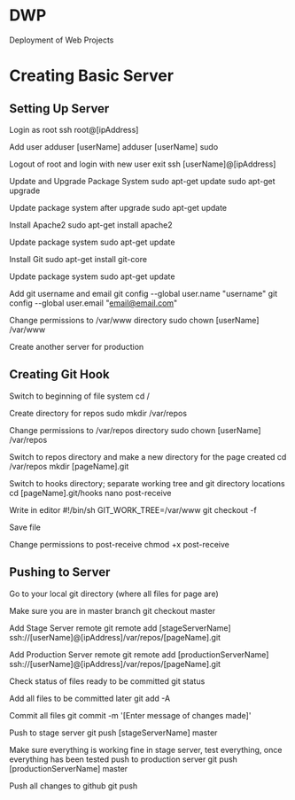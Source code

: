 DWP
===
Deployment of Web Projects

# Creating Basic Server


## Setting Up Server
Login as root
	ssh root@[ipAddress]

Add user
	adduser [userName]
	adduser [userName] sudo

Logout of root and login with new user
	exit
	ssh [userName]@[ipAddress]

Update and Upgrade Package System
	sudo apt-get update
	sudo apt-get upgrade

Update package system after upgrade
	sudo apt-get update

Install Apache2
	sudo apt-get install apache2

Update package system
	sudo apt-get update

Install Git
	sudo apt-get install git-core

Update package system
	sudo apt-get update

Add git username and email
	git config --global user.name "username"
	git config --global user.email "email@email.com"

Change permissions to /var/www directory
	sudo chown [userName] /var/www

Create another server for production


## Creating Git Hook
Switch to beginning of file system
	cd /

Create directory for repos
	sudo mkdir /var/repos

Change permissions to /var/repos directory
	sudo chown [userName] /var/repos

Switch to repos directory and make a new directory for the page created
	cd /var/repos
	mkdir [pageName].git

Switch to hooks directory; separate working tree and git directory locations
	cd [pageName].git/hooks
	nano post-receive

Write in editor
	#!/bin/sh
	GIT_WORK_TREE=/var/www git checkout -f

Save file

Change permissions to post-receive
	chmod +x post-receive


## Pushing to Server
Go to your local git directory (where all files for page are)

Make sure you are in master branch
	git checkout master

Add Stage Server remote
	git remote add [stageServerName] ssh://[userName]@[ipAddress]/var/repos/[pageName].git

Add Production Server remote
	git remote add [productionServerName] ssh://[userName]@[ipAddress]/var/repos/[pageName].git

Check status of files ready to be committed
	git status

Add all files to be committed later
	git add -A

Commit all files
	git commit -m '[Enter message of changes made]'

Push to stage server
	git push [stageServerName] master

Make sure everything is working fine in stage server, test everything, once everything has been tested push to production server
	git push [productionServerName] master

Push all changes to github
	git push